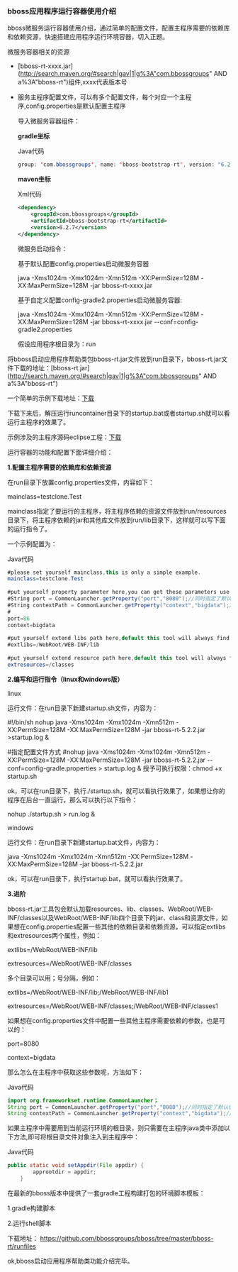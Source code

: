 ### bboss应用程序运行容器使用介绍

bboss微服务运行容器使用介绍，通过简单的配置文件，配置主程序需要的依赖库和依赖资源，快速搭建应用程序运行环境容器，切入正题。

微服务容器相关的资源

- [bboss-rt-xxxx.jar](http://search.maven.org/#search|gav|1|g%3A"com.bbossgroups" AND a%3A"bboss-rt")组件,xxxx代表版本号

- 服务主程序配置文件，可以有多个配置文件，每个对应一个主程序,config.properties是默认配置主程序

  导入微服务容器组件：

  **gradle坐标**

  Java代码

  ```java
  group: 'com.bbossgroups', name: 'bboss-bootstrap-rt', version: "6.2.7",transitive: true 
  ```

  **maven坐标**

  Xml代码

  ```xml
  <dependency>  
      <groupId>com.bbossgroups</groupId>  
      <artifactId>bboss-bootstrap-rt</artifactId>  
      <version>6.2.7</version>  
  </dependency>  
  ```

  微服务启动指令：

  基于默认配置config.properties启动微服务容器

  java -Xms1024m -Xmx1024m -Xmn512m -XX:PermSize=128M -XX:MaxPermSize=128M -jar bboss-rt-xxxx.jar

  基于自定义配置config-gradle2.properties启动微服务容器:

  java -Xms1024m -Xmx1024m -Xmn512m -XX:PermSize=128M -XX:MaxPermSize=128M -jar bboss-rt-xxxx.jar  --conf=config-gradle2.properties

  假设应用程序根目录为：run

将bboss启动应用程序帮助类包bboss-rt.jar文件放到run目录下，bboss-rt.jar文件下载的地址：[bboss-rt.jar](http://search.maven.org/#search|gav|1|g%3A"com.bbossgroups" AND a%3A"bboss-rt")

一个简单的示例下载地址：[下载](http://www.bbossgroups.com/tool/download.htm?fileName=genproject.zip)

下载下来后，解压运行runcontainer目录下的startup.bat或者startup.sh就可以看运行主程序的效果了。

示例涉及的主程序源码eclipse工程：[下载](https://codeload.github.com/bbossgroups/genproject/zip/master)

运行容器的功能和配置下面详细介绍：  

**1.配置主程序需要的依赖库和依赖资源**

在run目录下放置config.properties文件，内容如下：

mainclass=testclone.Test

mainclass指定了要运行的主程序，将主程序依赖的资源文件放到run/resources目录下，将主程序依赖的jar和其他库文件放到run/lib目录下，这样就可以写下面的运行指令了。

一个示例配置为：

Java代码

```java
#please set yourself mainclass,this is only a simple example.  
mainclass=testclone.Test  
  
#put yourself property parameter here,you can get these parameters use follow codes in your mainclass:  
#String port = CommonLauncher.getProperty("port","8080");//同时指定了默认值   
#String contextPath = CommonLauncher.getProperty("context","bigdata");//同时指定了默认值   
#  
port=86  
context=bigdata  
  
#put yourself extend libs path here,default this tool will always find jars from libs under this project.  
#extlibs=/WebRoot/WEB-INF/lib  
  
#put yourself extend resource path here,default this tool will always find resource files from resources under this project.  
extresources=/classes  
```

**2.编写和运行指令（linux和windows版）**

linux

运行文件：在run目录下新建startup.sh文件，内容为：

#!/bin/sh
nohup java -Xms1024m -Xmx1024m -Xmn512m -XX:PermSize=128M -XX:MaxPermSize=128M -jar bboss-rt-5.2.2.jar >startup.log &

#指定配置文件方式
#nohup java -Xms1024m -Xmx1024m -Xmn512m -XX:PermSize=128M -XX:MaxPermSize=128M -jar bboss-rt-5.2.2.jar --conf=config-gradle.properties > startup.log &
授予可执行权限：chmod +x startup.sh

ok，可以在run目录下，执行./startup.sh，就可以看执行效果了，如果想让你的程序在后台一直运行，那么可以执行以下指令：

nohup ./startup.sh > run.log &

windows

运行文件：在run目录下新建startup.bat文件，内容为：

java -Xms1024m -Xmx1024m -Xmn512m -XX:PermSize=128M -XX:MaxPermSize=128M -jar bboss-rt-5.2.2.jar

ok，可以在run目录下，执行startup.bat，就可以看执行效果了。

**3.进阶**

bboss-rt.jar工具包会默认加载resources、lib、classes、WebRoot/WEB-INF/classes以及WebRoot/WEB-INF/lib四个目录下的jar、class和资源文件，如果想在config.properties配置一些其他的依赖目录和依赖资源，可以指定extlibs和extresources两个属性，例如：

extlibs=/WebRoot/WEB-INF/lib

extresources=/WebRoot/WEB-INF/classes

多个目录可以用；号分隔，例如：

extlibs=/WebRoot/WEB-INF/lib;/WebRoot/WEB-INF/lib1

extresources=/WebRoot/WEB-INF/classes;/WebRoot/WEB-INF/classes1

如果想在config.properties文件中配置一些其他主程序需要依赖的参数，也是可以的：

port=8080

context=bigdata

那么怎么在主程序中获取这些参数呢，方法如下：

Java代码

```java
import org.frameworkset.runtime.CommonLauncher；  
String port = CommonLauncher.getProperty("port","8080");//同时指定了默认值  
String contextPath = CommonLauncher.getProperty("context","bigdata");//同时指定了默认值
```

如果主程序中需要用到当前运行环境的根目录，则只需要在主程序java类中添加以下方法,即可将根目录文件对象注入到主程序中：

Java代码

```java
public static void setAppdir(File appdir) {  
        approotdir = appdir;  
    }  
```

在最新的bboss版本中提供了一套gradle工程构建打包的环境脚本模板：

1.gradle构建脚本

2.运行shell脚本

下载地址：
https://github.com/bbossgroups/bboss/tree/master/bboss-rt/runfiles

ok,bboss启动应用程序帮助类功能介绍完毕。